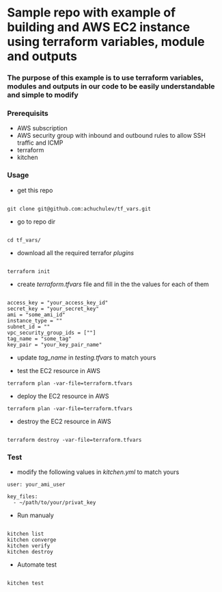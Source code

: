 # Sample repo with example of building and AWS EC2 instance using terraform variables, module and outputs

### The purpose of this example is to use terraform variables, modules and outputs in our code to be easily understandable and simple to modify

### Prerequisits

* AWS subscription
* AWS security group with inbound and outbound rules to allow SSH traffic and ICMP
* terraform
* kitchen

### Usage

* get this repo

```

git clone git@github.com:achuchulev/tf_vars.git

```

* go to repo dir

```

cd tf_vars/

```

* download all the required terrafor *plugins*

```

terraform init

```

* create _terraform.tfvars_ file and fill in the the values for each of them

```

access_key = "your_access_key_id"
secret_key = "your_secret_key"
ami = "some_ami_id"
instance_type = ""
subnet_id = ""
vpc_security_group_ids = [""]
tag_name = "some_tag"
key_pair = "your_key_pair_name"

```

* update _tag_name_ in _testing.tfvars_ to match yours

* test the EC2 resource in AWS

```
terraform plan -var-file=terraform.tfvars

```

* deploy the EC2 resource in AWS

```
terraform plan -var-file=terraform.tfvars

```

* destroy the EC2 resource in AWS

```

terraform destroy -var-file=terraform.tfvars

```

### Test

* modify the following values in _kitchen.yml_ to match yours

```
user: your_ami_user

key_files:
  - ~/path/to/your/privat_key

```

* Run manualy

```

kitchen list
kitchen converge
kitchen verify
kitchen destroy

```

* Automate test

```

kitchen test

```
